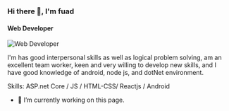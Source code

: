 ### Hi there 👋, I'm fuad
#### Web Developer 
![Web Developer ](https://media.giphy.com/media/qgQUggAC3Pfv687qPC/giphy.gif)

I'm has good interpersonal skills as well as logical problem solving, am an excellent team worker, keen and very willing to develop new skills, and I have good knowledge of android, node js, and dotNet environment.

Skills: ASP.net Core / JS / HTML-CSS/ Reactjs / Android

- 🔭 I’m currently working on this page. 




